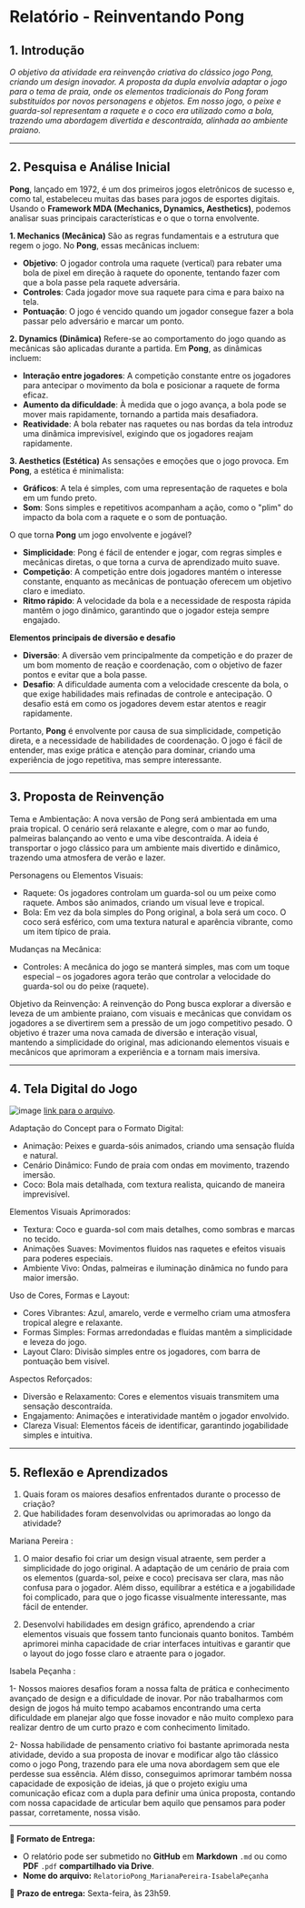 # Relatório - Reinventando Pong


## 1. Introdução  
*O objetivo da atividade era reinvenção criativa do clássico jogo Pong, criando um design inovador. A proposta da dupla envolvia adaptar o jogo para o tema de praia, onde os elementos tradicionais do Pong foram substituídos por novos personagens e objetos. Em nosso jogo, o peixe e guarda-sol representam a raquete e o coco era utilizado como a bola, trazendo uma abordagem divertida e descontraída, alinhada ao ambiente praiano.*
 
---

## 2. Pesquisa e Análise Inicial  
**Pong**, lançado em 1972, é um dos primeiros jogos eletrônicos de sucesso e, como tal, estabeleceu muitas das bases para jogos de esportes digitais. Usando o **Framework MDA (Mechanics, Dynamics, Aesthetics)**, podemos analisar suas principais características e o que o torna envolvente.

 **1. Mechanics (Mecânica)**
São as regras fundamentais e a estrutura que regem o jogo. No **Pong**, essas mecânicas incluem:
- **Objetivo**: O jogador controla uma raquete (vertical) para rebater uma bola de pixel em direção à raquete do oponente, tentando fazer com que a bola passe pela raquete adversária.
- **Controles**: Cada jogador move sua raquete para cima e para baixo na tela.
- **Pontuação**: O jogo é vencido quando um jogador consegue fazer a bola passar pelo adversário e marcar um ponto.

 **2. Dynamics (Dinâmica)**
Refere-se ao comportamento do jogo quando as mecânicas são aplicadas durante a partida. Em **Pong**, as dinâmicas incluem:
- **Interação entre jogadores**: A competição constante entre os jogadores para antecipar o movimento da bola e posicionar a raquete de forma eficaz.
- **Aumento da dificuldade**: À medida que o jogo avança, a bola pode se mover mais rapidamente, tornando a partida mais desafiadora.
- **Reatividade**: A bola rebater nas raquetes ou nas bordas da tela introduz uma dinâmica imprevisível, exigindo que os jogadores reajam rapidamente.

 **3. Aesthetics (Estética)**
As sensações e emoções que o jogo provoca. Em **Pong**, a estética é minimalista:
- **Gráficos**: A tela é simples, com uma representação de raquetes e bola em um fundo preto.
- **Som**: Sons simples e repetitivos acompanham a ação, como o "plim" do impacto da bola com a raquete e o som de pontuação.

O que torna **Pong** um jogo envolvente e jogável?

- **Simplicidade**: Pong é fácil de entender e jogar, com regras simples e mecânicas diretas, o que torna a curva de aprendizado muito suave.
- **Competição**: A competição entre dois jogadores mantém o interesse constante, enquanto as mecânicas de pontuação oferecem um objetivo claro e imediato.
- **Ritmo rápido**: A velocidade da bola e a necessidade de resposta rápida mantêm o jogo dinâmico, garantindo que o jogador esteja sempre engajado.
  
 **Elementos principais de diversão e desafio**

- **Diversão**: A diversão vem principalmente da competição e do prazer de um bom momento de reação e coordenação, com o objetivo de fazer pontos e evitar que a bola passe.
- **Desafio**: A dificuldade aumenta com a velocidade crescente da bola, o que exige habilidades mais refinadas de controle e antecipação. O desafio está em como os jogadores devem estar atentos e reagir rapidamente.

Portanto, **Pong** é envolvente por causa de sua simplicidade, competição direta, e a necessidade de habilidades de coordenação. O jogo é fácil de entender, mas exige prática e atenção para dominar, criando uma experiência de jogo repetitiva, mas sempre interessante.

---

## 3. Proposta de Reinvenção  
Tema e Ambientação:
A nova versão de Pong será ambientada em uma praia tropical. O cenário será relaxante e alegre, com o mar ao fundo, palmeiras balançando ao vento e uma vibe descontraída. A ideia é transportar o jogo clássico para um ambiente mais divertido e dinâmico, trazendo uma atmosfera de verão e lazer.

Personagens ou Elementos Visuais:
- Raquete: Os jogadores controlam um guarda-sol ou um peixe como raquete. Ambos são animados, criando um visual leve e tropical.
- Bola: Em vez da bola simples do Pong original, a bola será um coco. O coco será esférico, com uma textura natural e aparência vibrante, como um item típico de praia.

  
Mudanças na Mecânica:
- Controles: A mecânica do jogo se manterá simples, mas com um toque especial – os jogadores agora terão que controlar a velocidade do guarda-sol ou do peixe (raquete).
  
Objetivo da Reinvenção:
A reinvenção do Pong busca explorar a diversão e leveza de um ambiente praiano, com visuais e mecânicas que convidam os jogadores a se divertirem sem a pressão de um jogo competitivo pesado. O objetivo é trazer uma nova camada de diversão e interação visual, mantendo a simplicidade do original, mas adicionando elementos visuais e mecânicos que aprimoram a experiência e a tornam mais imersiva.


---

## 4. Tela Digital do Jogo  
![image](https://github.com/user-attachments/assets/997f33d3-711a-429c-b638-d80d13450325)
[link para o arquivo](https://www.canva.com/design/DAGe-8KT-2g/Awu4TmbkmbECTUpc7F-OaQ/edit?utm_content=DAGe-8KT-2g&utm_campaign=designshare&utm_medium=link2&utm_source=sharebutton).  

Adaptação do Concept para o Formato Digital:
- Animação: Peixes e guarda-sóis animados, criando uma sensação fluída e natural.
- Cenário Dinâmico: Fundo de praia com ondas em movimento, trazendo imersão.
- Coco: Bola mais detalhada, com textura realista, quicando de maneira imprevisível.
  
Elementos Visuais Aprimorados:
- Textura: Coco e guarda-sol com mais detalhes, como sombras e marcas no tecido.
- Animações Suaves: Movimentos fluidos nas raquetes e efeitos visuais para poderes especiais.
- Ambiente Vivo: Ondas, palmeiras e iluminação dinâmica no fundo para maior imersão.
  
Uso de Cores, Formas e Layout:
- Cores Vibrantes: Azul, amarelo, verde e vermelho criam uma atmosfera tropical alegre e relaxante.
- Formas Simples: Formas arredondadas e fluídas mantêm a simplicidade e leveza do jogo.
- Layout Claro: Divisão simples entre os jogadores, com barra de pontuação bem visível.
  
Aspectos Reforçados:
- Diversão e Relaxamento: Cores e elementos visuais transmitem uma sensação descontraída.
- Engajamento: Animações e interatividade mantêm o jogador envolvido.
- Clareza Visual: Elementos fáceis de identificar, garantindo jogabilidade simples e intuitiva.
---

## 5. Reflexão e Aprendizados  
 

1. Quais foram os maiores desafios enfrentados durante o processo de criação?
2. Que habilidades foram desenvolvidas ou aprimoradas ao longo da atividade?

Mariana Pereira : 

1. O maior desafio foi criar um design visual atraente, sem perder a simplicidade do jogo original. A adaptação de um cenário de praia com os elementos (guarda-sol, peixe e coco) precisava ser clara, mas não confusa para o jogador. Além disso, equilibrar a estética e a jogabilidade foi complicado, para que o jogo ficasse visualmente interessante, mas fácil de entender.

2. Desenvolvi habilidades em design gráfico, aprendendo a criar elementos visuais que fossem tanto funcionais quanto bonitos. Também aprimorei minha capacidade de criar interfaces intuitivas e garantir que o layout do jogo fosse claro e atraente para o jogador.

Isabela Peçanha :

1- Nossos maiores desafios foram a nossa falta de prática e conhecimento avançado de design e a dificuldade de inovar. Por não trabalharmos com design de jogos há muito tempo acabamos encontrando uma certa dificuldade em planejar algo que fosse inovador e não muito complexo para realizar dentro de um curto prazo e com conhecimento limitado. 

2- Nossa habilidade de pensamento criativo foi bastante aprimorada nesta atividade, devido a sua proposta de inovar e modificar algo tão clássico como o jogo Pong, trazendo para ele uma nova abordagem sem que ele perdesse sua essência. Além disso, conseguimos aprimorar também nossa capacidade de exposição de ideias, já que o projeto exigiu uma comunicação eficaz com a dupla para definir uma única proposta, contando com nossa capacidade de articular bem aquilo que pensamos para poder passar, corretamente, nossa visão.


---

**📝 Formato de Entrega:**  
- O relatório pode ser submetido no **GitHub** em **Markdown** `.md` ou como **PDF** `.pdf` **compartilhado via Drive**.  
- **Nome do arquivo:** `RelatorioPong_MarianaPereira-IsabelaPeçanha`  

📌 **Prazo de entrega:** Sexta-feira, às 23h59.

